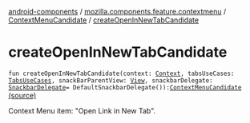[android-components](../../index.md) / [mozilla.components.feature.contextmenu](../index.md) / [ContextMenuCandidate](index.md) / [createOpenInNewTabCandidate](./create-open-in-new-tab-candidate.md)

# createOpenInNewTabCandidate

`fun createOpenInNewTabCandidate(context: `[`Context`](https://developer.android.com/reference/android/content/Context.html)`, tabsUseCases: `[`TabsUseCases`](../../mozilla.components.feature.tabs/-tabs-use-cases/index.md)`, snackBarParentView: `[`View`](https://developer.android.com/reference/android/view/View.html)`, snackbarDelegate: `[`SnackbarDelegate`](-snackbar-delegate/index.md)` = DefaultSnackbarDelegate()): `[`ContextMenuCandidate`](index.md) [(source)](https://github.com/mozilla-mobile/android-components/blob/master/components/feature/contextmenu/src/main/java/mozilla/components/feature/contextmenu/ContextMenuCandidate.kt#L59)

Context Menu item: "Open Link in New Tab".

